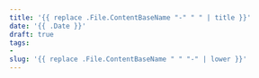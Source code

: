 ```yaml
---
title: '{{ replace .File.ContentBaseName "-" " " | title }}'
date: '{{ .Date }}'
draft: true
tags:
-
slug: '{{ replace .File.ContentBaseName " " "-" | lower }}'
---
```

